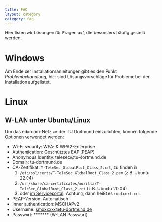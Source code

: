 ```yaml
---
title: FAQ
layout: category
category: faq
---
```


Hier listen wir Lösungen für Fragen auf, die besonders häufig gestellt werden.

# Windows
Am Ende der Installationsanleitungen gibt es den Punkt
*Problembehandlung*, hier sind Lösungsvorschläge für Probleme bei der Installation aufgelistet.

# Linux

## <a id="w-lan"></a>W-LAN unter Ubuntu/Linux

Um das eduroam-Netz an der TU Dortmund einzurichten, können folgende Optionen verwendet werden:
 - Wi-Fi security: WPA- & WPA2-Enterprise
 - Authentication: Geschütztes EAP (PEAP)
 - Anonymous Identity: telesec@tu-dortmund.de
 - Domain: tu-dortmund.de
 - CA-Zertifikat: `T-TeleSec_GlobalRoot_Class_2.crt`, zu finden in
    1. `/etc/ssl/certs/T-TeleSec_GlobalRoot_Class_2.pem` (z.B. Ubuntu 22.04)
    2. `/usr/share/ca-certificates/mozilla/T-TeleSec_GlobalRoot_Class_2.crt` (z.B. Ubuntu 20.04)
    3. oder [im Serviceportal](https://service.tu-dortmund.de/documents/d/intra/rootcert). Achtung, dann heißt es `rootcert.crt`
 - PEAP-Version: Automatisch
 - Inner authentication: MSCHAPv2
 - Username: smxxxxxx@tu-dortmund.de
 - Passwort: ******* (W-LAN Passwort)
